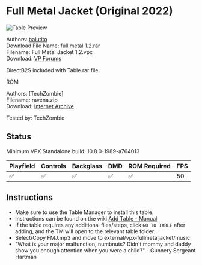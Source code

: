 # Full Metal Jacket (Original 2022)

![Table Preview](../../images/vpx-fullmetaljacket.png)

Authors: [balutito](https://vpuniverse.com/profile/36070-balutito/)  
Download File Name: full metal 1.2.rar  
Filename: Full Metal Jacket 1.2.vpx  
Download: [VP Forums](https://vpuniverse.com/files/file/9484-full-metal-jacket/)

DirectB2S included with Table.rar file. 

ROM

Authors: [TechZombie]  
Filename: ravena.zip  
Download: [Internet Archive](https://archive.org/details/ravena)

Tested by: TechZombie

## Status 

Minimum VPX Standalone build: 10.8.0-1989-a764013

| Playfield | Controls | Backglass | DMD | ROM Required | FPS | 
|-----------|----------|-----------|-----|--------------|-----|
| :white_check_mark: | :white_check_mark: | :white_check_mark: | :white_check_mark: | :white_check_mark: | 50 |

## Instructions

- Make sure to use the Table Manager to install this table.
- Instructions can be found on the wiki [Add Table - Manual](https://github.com/LegendsUnchained/vpx-standalone-alp4k/wiki/%5B04%5D-%F0%9F%A7%A1-TM-%E2%80%90-Other-Features#add-table---manual)
- If the table requires any additional files/steps, click `GO TO TABLE` after adding, and the TM will open to the relevant table folder.
- Select/Copy FMJ.mp3 and move to external/vpx-fullmetaljacket/music
- "What is your major malfunction, numbnuts? Didn't mommy and daddy show you enough attention when you were a child?" - Gunnery Sergeant Hartman

